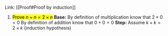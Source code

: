 Link: [[Proof#Proof by induction]]

1.  <mark class="hltr-orange">Prove $n+n=2\times n$</mark>
	**Base:** 
	By definition of multiplication know that $2\times 0 = 0$
	By definition of addition know that $0+0=0$
	**Step:** 
	Assume $k+k=2\times k$ (induction hypothesis)
	